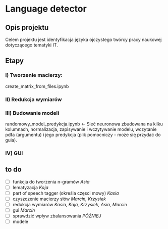 # Language detector

## Opis projektu
Celem projektu jest identyfikacja języka ojczystego twórcy pracy naukowej dotyczącego tematyki IT. 

## Etapy
### I) Tworzenie macierzy:
create_matrix_from_files.ipynb

### II) Redukcja wymiarów

### III) Budowanie modeli
randomowy_model_predykcja.ipynb <- Sieć neuronowa zbudowana na kilku kolumnach, normalizacja, zapisywanie i wczytywanie modelu, wczytanie pdfa (argumentu) i jego predykcja (plik pomocniczy - może się przydać do guia).

### IV) GUI

## to do 
- [ ] funkcja do tworzenia n-gramów *Asia*
- [ ] lematyzacja *Kaja*
- [ ] part of speech tagger (określa częsci mowy) *Kasia*
- [ ] czyszczenie macierzy słów *Marcin, Krzysiek*
- [ ] redukcja wymiarów *Kasia, Kaja, Krzysiek, Asia, Marcin*
- [ ] gui *Marcin*
- [ ] sprawdzić wpływ zbalansowania *PÓŹNIEJ*
- [ ] modele
